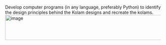 Develop computer programs (in any language, preferably Python) to identify the design principles behind the Kolam designs and recreate the kolams.
<img width="2765" height="81" alt="image" src="https://github.com/user-attachments/assets/72d72027-9f01-4926-8c35-47c607357f69" />

